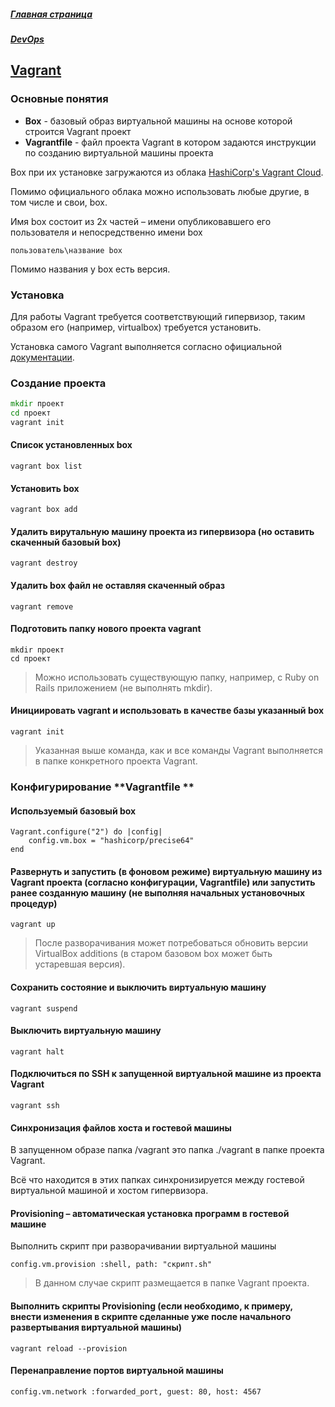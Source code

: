 ##### [Главная страница](../index.md)
##### [DevOps](index.md)
## [Vagrant](https://www.vagrantup.com/)
### Основные понятия
* **Box** - базовый образ виртуальной машины на основе которой строится Vagrant проект
* **Vagrantfile** - файл проекта Vagrant  в котором задаются инструкции по созданию виртуальной машины проекта

Box при их установке загружаются из облака [HashiCorp's Vagrant Cloud](https://app.vagrantup.com/boxes/search).

Помимо официального облака можно использовать любые другие, в том числе и свои, box.

Имя box состоит из 2х частей – имени опубликовавшего его пользователя и непосредственно имени box
```
пользователь\название box
```
Помимо названия у box есть версия.

### Установка
Для работы Vagrant требуется соответствующий гипервизор, таким образом его (например, virtualbox) требуется установить.

Установка самого Vagrant выполняется согласно официальной [документации](https://www.vagrantup.com).
### Создание проекта
```cmd
mkdir проект
cd проект
vagrant init
```

#### Список установленных box
```
vagrant box list
```
#### Установить box
```
vagrant box add
```
#### Удалить вирутальную машину проекта из гипервизора (но оставить скаченный базовый box)
```
vagrant destroy
```
#### Удалить box файл не оставляя скаченный образ
```
vagrant remove
```
#### Подготовить папку нового проекта vagrant
```
mkdir проект
cd проект
```
> Можно использовать существующую папку, например, с Ruby on Rails приложением (не выполнять mkdir).
#### Инициировать vagrant и использовать в качестве базы указанный box

```
vagrant init
```
> Указанная выше команда, как и все команды Vagrant выполняется в папке конкретного проекта Vagrant.

### Конфигурирование **Vagrantfile **
#### Используемый базовый box
```
Vagrant.configure("2") do |config|
    config.vm.box = "hashicorp/precise64"
end
```
#### Развернуть и запустить (в фоновом режиме) виртуальную машину из Vagrant проекта (согласно конфигурации, Vagrantfile) или запустить ранее созданную машину (не выполняя начальных установочных процедур)
```
vagrant up
```
> После разворачивания может потребоваться обновить версии VirtualBox additions (в старом базовом box может быть устаревшая версия).

#### Сохранить состояние и выключить виртуальную машину
```
vagrant suspend
```
#### Выключить виртуальную машину
```
vagrant halt
```
#### Подключиться по SSH к запущенной виртуальной машине из проекта Vagrant
```
vagrant ssh
```
#### Синхронизация файлов хоста и гостевой машины
В запущенном образе папка /vagrant это папка ./vagrant в папке проекта Vagrant.

Всё что находится в этих папках синхронизируется между гостевой виртуальной машиной и хостом гипервизора.

#### Provisioning – автоматическая установка программ в гостевой машине
Выполнить скрипт при разворачивании виртуальной машины
```
config.vm.provision :shell, path: "скрипт.sh"
```
> В данном случае скрипт размещается в папке Vagrant проекта.

#### Выполнить скрипты **Provisioning** (если необходимо, к примеру, внести изменения в скрипте сделанные уже после начального развертывания виртуальной машины)
```
vagrant reload --provision
```
#### Перенаправление портов виртуальной машины
```
config.vm.network :forwarded_port, guest: 80, host: 4567
```
